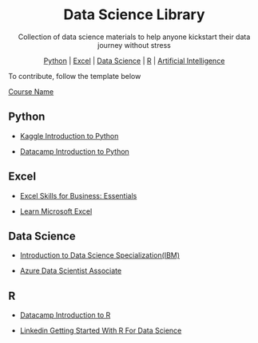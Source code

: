 <h1 align="center">
    Data Science Library 
  </a>
</h1>
<p align="center">Collection of data science materials to help anyone kickstart their data journey without stress</p>

<p align="center">
  <a href="#python">Python</a> | <a href="#excel">Excel</a> | <a href="#data-science">Data Science</a> | <a href="#R">R</a> | <a href="#ai">Artificial Intelligence</a>
</p>

To contribute, follow the template below

[Course Name](course_url)

## <a name="python"> </a>Python

- [Kaggle Introduction to Python](https://www.kaggle.com/learn/python)

- [Datacamp Introduction to Python](https://app.datacamp.com/learn/courses/intro-to-python-for-data-science)


## <a name="excel"> </a>Excel

- [Excel Skills for Business: Essentials](https://www.coursera.org/learn/excel-essentials)

- [Learn Microsoft Excel](https://www.coursera.org/learn/excel-essentials)

## <a name="data-science"> </a>Data Science

- [Introduction to Data Science Specialization(IBM)](https://www.coursera.org/specializations/introduction-data-science)

- [Azure Data Scientist Associate](https://learn.microsoft.com/en-us/credentials/certifications/azure-data-scientist/)

## <a name="r"> </a>R

- [Datacamp Introduction to R](https://app.datacamp.com/learn/courses/free-introduction-to-r)

- [Linkedin Getting Started With R For Data Science](https://www.linkedin.com/learning/paths/getting-started-with-r-for-data-science)


